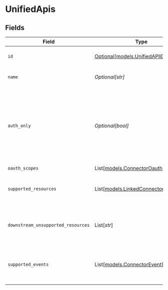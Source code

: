 # UnifiedApis


## Fields

| Field                                                                                                                                                     | Type                                                                                                                                                      | Required                                                                                                                                                  | Description                                                                                                                                               | Example                                                                                                                                                   |
| --------------------------------------------------------------------------------------------------------------------------------------------------------- | --------------------------------------------------------------------------------------------------------------------------------------------------------- | --------------------------------------------------------------------------------------------------------------------------------------------------------- | --------------------------------------------------------------------------------------------------------------------------------------------------------- | --------------------------------------------------------------------------------------------------------------------------------------------------------- |
| `id`                                                                                                                                                      | [Optional[models.UnifiedAPIID]](../models/unifiedapiid.md)                                                                                                | :heavy_minus_sign:                                                                                                                                        | Name of Apideck Unified API                                                                                                                               | crm                                                                                                                                                       |
| `name`                                                                                                                                                    | *Optional[str]*                                                                                                                                           | :heavy_minus_sign:                                                                                                                                        | Name of the API.                                                                                                                                          | File Storage API                                                                                                                                          |
| `auth_only`                                                                                                                                               | *Optional[bool]*                                                                                                                                          | :heavy_minus_sign:                                                                                                                                        | Indicates whether a connector only supports authentication. In this case the connector is not mapped to a Unified API, but can be used with the Proxy API | true                                                                                                                                                      |
| `oauth_scopes`                                                                                                                                            | List[[models.ConnectorOauthScopes](../models/connectoroauthscopes.md)]                                                                                    | :heavy_minus_sign:                                                                                                                                        | N/A                                                                                                                                                       |                                                                                                                                                           |
| `supported_resources`                                                                                                                                     | List[[models.LinkedConnectorResource](../models/linkedconnectorresource.md)]                                                                              | :heavy_minus_sign:                                                                                                                                        | List of resources that are supported on the connector.                                                                                                    |                                                                                                                                                           |
| `downstream_unsupported_resources`                                                                                                                        | List[*str*]                                                                                                                                               | :heavy_minus_sign:                                                                                                                                        | List of resources that are not supported on the downstream.                                                                                               |                                                                                                                                                           |
| `supported_events`                                                                                                                                        | List[[models.ConnectorEvent](../models/connectorevent.md)]                                                                                                | :heavy_minus_sign:                                                                                                                                        | List of events that are supported on the connector for this Unified API.                                                                                  |                                                                                                                                                           |